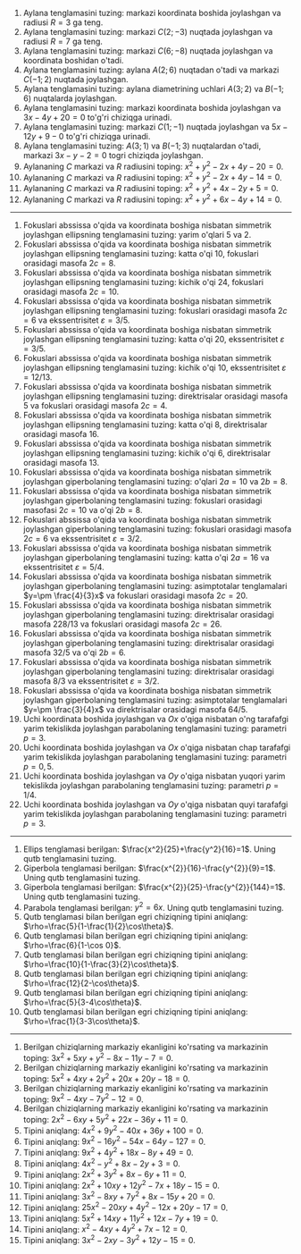 1. Aylana tenglamasini tuzing: markazi koordinata boshida joylashgan va radiusi $R=3$ ga teng.
1. Aylana tenglamasini tuzing: markazi $C(2;-3)$ nuqtada joylashgan va radiusi $R=7$ ga teng.
1. Aylana tenglamasini tuzing: markazi $C(6;-8)$ nuqtada joylashgan va koordinata boshidan o'tadi.
1. Aylana tenglamasini tuzing: aylana $A(2;6)$ nuqtadan o'tadi va markazi $C(-1;2)$ nuqtada joylashgan.
1. Aylana tenglamasini tuzing: aylana diametrining uchlari $A(3;2)$ va $B(-1;6)$ nuqtalarda joylashgan.
1. Aylana tenglamasini tuzing: markazi koordinata boshida joylashgan va $3x-4y+20=0$ to'g'ri chiziqga urinadi.
1. Aylana tenglamasini tuzing: markazi $C(1;-1)$ nuqtada joylashgan va $5x-12y+9-0$ to'g'ri chiziqga urinadi.
1. Aylana tenglamasini tuzing: $A(3;1)$ va $B(-1;3)$ nuqtalardan o'tadi, markazi $3x-y-2=0$ togri chiziqda joylashgan.
1. Aylananing $C$ markazi va $R$ radiusini toping: $x^2+y^2-2x+4y-20=0$.
1. Aylananing $C$ markazi va $R$ radiusini toping: $x^2+y^2-2x+4y-14=0$.
1. Aylananing $C$ markazi va $R$ radiusini toping: $x^2+y^2+4x-2y+5=0$.
1. Aylananing $C$ markazi va $R$ radiusini toping: $x^2+y^2+6x-4y+14=0$.

---

1. Fokuslari abssissa o'qida va koordinata boshiga nisbatan simmetrik joylashgan ellipsning tenglamasini tuzing: yarim o'qlari 5 va 2.
1. Fokuslari abssissa o'qida va koordinata boshiga nisbatan simmetrik joylashgan ellipsning tenglamasini tuzing: katta o'qi $10$, fokuslari orasidagi masofa $2c=8$.
1. Fokuslari abssissa o'qida va koordinata boshiga nisbatan simmetrik joylashgan ellipsning tenglamasini tuzing: kichik o'qi $24$, fokuslari orasidagi masofa $2c=10$.
1. Fokuslari abssissa o'qida va koordinata boshiga nisbatan simmetrik joylashgan ellipsning tenglamasini tuzing: fokuslari orasidagi masofa $2c=6$ va ekssentrisitet $\varepsilon=3/5$.
1. Fokuslari abssissa o'qida va koordinata boshiga nisbatan simmetrik joylashgan ellipsning tenglamasini tuzing: katta o'qi $20$, ekssentrisitet $\varepsilon=3/5$.
1. Fokuslari abssissa o'qida va koordinata boshiga nisbatan simmetrik joylashgan ellipsning tenglamasini tuzing: kichik o'qi $10$, ekssentrisitet $\varepsilon=12/13$.
1. Fokuslari abssissa o'qida va koordinata boshiga nisbatan simmetrik joylashgan ellipsning tenglamasini tuzing: direktrisalar orasidagi masofa $5$ va fokuslari orasidagi masofa $2c=4$.
1. Fokuslari abssissa o'qida va koordinata boshiga nisbatan simmetrik joylashgan ellipsning tenglamasini tuzing: katta o'qi $8$, direktrisalar orasidagi masofa $16$.
1. Fokuslari abssissa o'qida va koordinata boshiga nisbatan simmetrik joylashgan ellipsning tenglamasini tuzing: kichik o'qi $6$, direktrisalar orasidagi masofa $13$.
1. Fokuslari abssissa o'qida va koordinata boshiga nisbatan simmetrik joylashgan giperbolaning tenglamasini tuzing: o'qlari $2a=10$ va $2b=8$.
1. Fokuslari abssissa o'qida va koordinata boshiga nisbatan simmetrik joylashgan giperbolaning tenglamasini tuzing: fokuslari orasidagi masofasi $2c=10$ va o'qi $2b=8$.
1. Fokuslari abssissa o'qida va koordinata boshiga nisbatan simmetrik joylashgan giperbolaning tenglamasini tuzing: fokuslari orasidagi masofa $2c=6$ va ekssentrisitet $\varepsilon=3/2$.
1. Fokuslari abssissa o'qida va koordinata boshiga nisbatan simmetrik joylashgan giperbolaning tenglamasini tuzing: katta o'qi $2a=16$ va ekssentrisitet $\varepsilon=5/4$.
1. Fokuslari abssissa o'qida va koordinata boshiga nisbatan simmetrik joylashgan giperbolaning tenglamasini tuzing: asimptotalar tenglamalari $y=\pm \frac{4}{3}x$ va fokuslari orasidagi masofa $2c=20$.
1. Fokuslari abssissa o'qida va koordinata boshiga nisbatan simmetrik joylashgan giperbolaning tenglamasini tuzing: direktrisalar orasidagi masofa $228/13$ va fokuslari orasidagi masofa $2c=26$.
1. Fokuslari abssissa o'qida va koordinata boshiga nisbatan simmetrik joylashgan giperbolaning tenglamasini tuzing: direktrisalar orasidagi masofa $32/5$ va o'qi $2b=6$.
1. Fokuslari abssissa o'qida va koordinata boshiga nisbatan simmetrik joylashgan giperbolaning tenglamasini tuzing: direktrisalar orasidagi masofa $8/3$ va ekssentrisitet $\varepsilon=3/2$.
1. Fokuslari abssissa o'qida va koordinata boshiga nisbatan simmetrik joylashgan giperbolaning tenglamasini tuzing: asimptotalar tenglamalari $y=\pm \frac{3}{4}x$ va direktrisalar orasidagi masofa $64/5$.
1. Uchi koordinata boshida joylashgan va $Ox$ o'qiga nisbatan o'ng tarafafgi yarim tekislikda joylashgan parabolaning tenglamasini tuzing: parametri $p=3$.
1. Uchi koordinata boshida joylashgan va $Ox$ o'qiga nisbatan chap tarafafgi yarim tekislikda joylashgan parabolaning tenglamasini tuzing: parametri $p=0,5$.
1. Uchi koordinata boshida joylashgan va $Oy$ o'qiga nisbatan yuqori yarim tekislikda joylashgan parabolaning tenglamasini tuzing: parametri $p=1/4$.
1. Uchi koordinata boshida joylashgan va $Oy$ o'qiga nisbatan quyi tarafafgi yarim tekislikda joylashgan parabolaning tenglamasini tuzing: parametri $p=3$.

---

1. Ellips tenglamasi berilgan: $\frac{x^2}{25}+\frac{y^2}{16}=1$. Uning qutb tenglamasini tuzing.
1. Giperbola tenglamasi berilgan: $\frac{x^{2}}{16}-\frac{y^{2}}{9}=1$. Uning qutb tenglamasini tuzing.
1. Giperbola tenglamasi berilgan: $\frac{x^{2}}{25}-\frac{y^{2}}{144}=1$. Uning qutb tenglamasini tuzing.
1. Parabola tenglamasi berilgan: $y^2=6x$. Uning qutb tenglamasini tuzing.
1. Qutb tenglamasi bilan berilgan egri chiziqning tipini aniqlang: $\rho=\frac{5}{1-\frac{1}{2}\cos\theta}$.
1. Qutb tenglamasi bilan berilgan egri chiziqning tipini aniqlang: $\rho=\frac{6}{1-\cos 0}$.
1. Qutb tenglamasi bilan berilgan egri chiziqning tipini aniqlang: $\rho=\frac{10}{1-\frac{3}{2}\cos\theta}$.
1. Qutb tenglamasi bilan berilgan egri chiziqning tipini aniqlang: $\rho=\frac{12}{2-\cos\theta}$.
1. Qutb tenglamasi bilan berilgan egri chiziqning tipini aniqlang: $\rho=\frac{5}{3-4\cos\theta}$.
1. Qutb tenglamasi bilan berilgan egri chiziqning tipini aniqlang: $\rho=\frac{1}{3-3\cos\theta}$.

---

1. Berilgan chiziqlarning markaziy ekanligini ko'rsating va markazinin toping: $3x^{2}+5xy+y^{2}-8x-11y-7=0$.
1. Berilgan chiziqlarning markaziy ekanligini ko'rsating va markazinin toping: $5x^{2}+4xy+2y^{2}+20x+20y-18=0$.
1. Berilgan chiziqlarning markaziy ekanligini ko'rsating va markazinin toping: $9x^{2}-4xy-7y^{2}-12=0$.
1. Berilgan chiziqlarning markaziy ekanligini ko'rsating va markazinin toping: $2x^{2}-6xy+5y^{2}+22x-36y+11=0$.
1. Tipini aniqlang: $4x^2+9y^2-40x+36y+100=0$.
1. Tipini aniqlang: $9x^{2}-16y^{2}-54x-64y-127=0$.
1. Tipini aniqlang: $9x^{2}+4y^{2}+18x-8y+49=0$.
1. Tipini aniqlang: $4x^{2}-y^{2}+8x-2y+3=0$.
1. Tipini aniqlang: $2x^{2}+3y^{2}+8x-6y+11=0$.
1. Tipini aniqlang: $2x^{2}+10xy+12y^{2}-7x+18y-15=0$.
1. Tipini aniqlang: $3x^{2}-8xy+7y^{2}+8x-15y+20=0$.
1. Tipini aniqlang: $25x^{2}-20xy+4y^{2}-12x+20y-17=0$.
1. Tipini aniqlang: $5x^{2}+14xy+11y^{2}+12x-7y+19=0$.
1. Tipini aniqlang: $x^{2}-4xy+4y^{2}+7x-12=0$.
1. Tipini aniqlang: $3x^{2}-2xy-3y^{2}+12y-15=0$.
